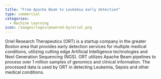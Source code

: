 ```yaml
---
title: "From Apache Beam to Leukemia early detection"
type: commercial
categories:
  - Machine Learning
icon: /images/logos/powered-by/oriel.png
---
```

<!--
Licensed under the Apache License, Version 2.0 (the "License");
you may not use this file except in compliance with the License.
You may obtain a copy of the License at

http://www.apache.org/licenses/LICENSE-2.0

Unless required by applicable law or agreed to in writing, software
distributed under the License is distributed on an "AS IS" BASIS,
WITHOUT WARRANTIES OR CONDITIONS OF ANY KIND, either express or implied.
See the License for the specific language governing permissions and
limitations under the License.
-->

Oriel Research Therapeutics (ORT) is a startup company in the greater Boston area that provides early detection services for
multiple medical conditions, utilizing cutting edge Artificial Intelligence technologies and Next Generation Sequencing (NGS). ORT utilizes Apache Beam pipelines to process over 1 million samples of genomics and clinical information. The processed data is used by ORT in detecting Leukemia, Sepsis and other medical conditions.
